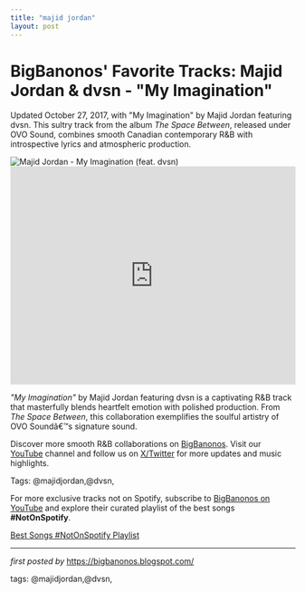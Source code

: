 ```yaml
---
title: "majid jordan"
layout: post
---
```

<!-- Post Title -->
<h1 >BigBanonos' Favorite Tracks: Majid Jordan & dvsn - "My Imagination"</h1> <!-- Introductory Text -->
<p >Updated October 27, 2017, with "My Imagination" by Majid Jordan featuring dvsn. This sultry track from the album <em>The Space Between</em>, released under OVO Sound, combines smooth Canadian contemporary R&B with introspective lyrics and atmospheric production.</p> <!-- Featured Image -->
<div > <img src="https://i.scdn.co/image/ab6761610000e5eb3916b72e0d2752aee6974d8e" alt="Majid Jordan - My Imagination (feat. dvsn)" />
</div> <!-- YouTube Video Embed -->
<div > <iframe width="100%" height="385" src="https://www.youtube.com/embed/JqnuLCVsc-k" title="Majid Jordan - My Imagination (feat. dvsn) [Official Audio]" frameborder="0" allow="accelerometer; autoplay; clipboard-write; encrypted-media; gyroscope; picture-in-picture; web-share" referrerpolicy="strict-origin-when-cross-origin" allowfullscreen></iframe>
</div> <!-- Song Information -->
<div > <p><em>"My Imagination"</em> by Majid Jordan featuring dvsn is a captivating R&B track that masterfully blends heartfelt emotion with polished production. From <em>The Space Between</em>, this collaboration exemplifies the soulful artistry of OVO Soundâ€™s signature sound.</p>
</div> <!-- Footer Links -->
<div > <p>Discover more smooth R&B collaborations on <a href="https://bigbanonos.blogspot.com/" target="_blank">BigBanonos</a>. Visit our <a href="https://www.youtube.com/@BigBanonos" target="_blank">YouTube</a> channel and follow us on <a href="https://x.com/bigbanonos" target="_blank">X/Twitter</a> for more updates and music highlights.</p>
</div> <!-- Tags -->
<p >Tags: @majidjordan,@dvsn,</p>


<!--Subscribe and Playlist Links-->
<div>
    <p>For more exclusive tracks not on Spotify, subscribe to <a href="https://www.youtube.com/@BigBanonos" target="_blank">BigBanonos on YouTube</a> and explore their curated playlist of the best songs <strong>#NotOnSpotify</strong>.</p>
    <p><a href="https://www.youtube.com/playlist?list=PLtuNtuTatqI0kFahUCbtbfenC_ET5O_tr" target="_blank">Best Songs #NotOnSpotify Playlist<br /></a></p></div>

<hr />

<p><em>first posted by</em> <a href="https://bigbanonos.blogspot.com/" rel="noopener" target="_new">https://bigbanonos.blogspot.com/</a></p>

<p>tags: @majidjordan,@dvsn,</p>
